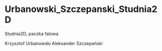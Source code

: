 # Urbanowski_Szczepanski_Studnia2D
Studnia2D, paczka falowa

Krzysztof Urbanowski
Aleksander Szczepański
